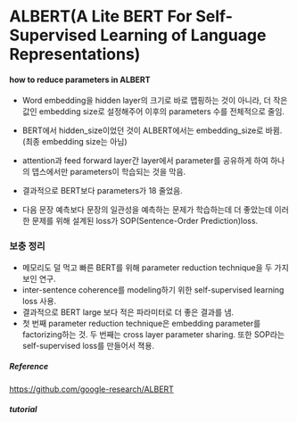 # ALBERT(A Lite BERT For Self-Supervised Learning of Language Representations)

#### how to reduce parameters in ALBERT
- Word embedding을 hidden layer의 크기로 바로 맵핑하는 것이 아니라, 더 작은 값인 embedding size로 설정해주어 이후의 parameters 수를 전체적으로 줄임.

- BERT에서 hidden_size이었던 것이 ALBERT에서는 embedding_size로 바뀜. (최종 embedding size는 아님)

- attention과 feed forward layer간 layer에서 parameter를 공유하게 하여 하나의 뎁스에서만 parameters이 학습되는 것을 막음.

- 결과적으로 BERT보다 parameters가 18 줄었음.

- 다음 문장 예측보다 문장의 일관성을 예측하는 문제가 학습하는데 더 좋았는데 이러한 문제를 위해 설계된 loss가 SOP(Sentence-Order Prediction)loss.


### 보충 정리
- 메모리도 덜 먹고 빠른 BERT를 위해 parameter reduction technique을 두 가지 보인 연구.
- inter-sentence coherence를 modeling하기 위한 self-supervised learning loss 사용.
- 결과적으로 BERT large 보다 적은 파라미터로 더 좋은 결과를 냄.
- 첫 번째 parameter reduction technique은 embedding parameter를 factorizing하는 것. 두 번째는 cross layer parameter sharing. 또한 SOP라는 self-supervised loss를 만들어서 젹용.  


##### Reference
https://github.com/google-research/ALBERT



##### tutorial
